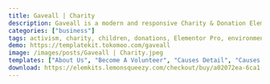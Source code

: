 ```yaml
---
title: Gaveall | Charity
description: Gaveall is a modern and responsive Charity & Donation Elementor Template Kit to create a professional-looking WordPress-based website especially for all kinds of Fundraising, Charity, Foundation, Non-profit, NGO (Non-Governmental Organisation), Volunteers, Donation, and other Fundraising & Charity related website.
categories: ["business"]
tags: activism, charity, children, donations, Elementor Pro, environment, gift, humanitarian, mission, modern, non-profit, organization
demo: https://templatekit.tokomoo.com/gaveall
image: /images/posts/Gaveall | Charity.jpeg
templates: ["About Us", "Become A Volunteer", "Causes Detail", "Causes List", "Contact", "Event Detail", "Event Page", "Gallery", "Global", "Homepage", "Team", "Theme Builder Footer Elementor Pro", "Theme Builder Header Elementor Pro"]
download: https://elemkits.lemonsqueezy.com/checkout/buy/a02072ea-6ca1-4849-a543-8c3e72947b7f
---
```

